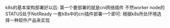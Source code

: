k8s的基本架构部署好以后:
  第一个要部署的就是cni网络插件
  不然worker node的STATUS处于NotReady
一套k8s中的cni插件部署一个即可:
  根据k8s所处环境选择一种软件产品来实现
